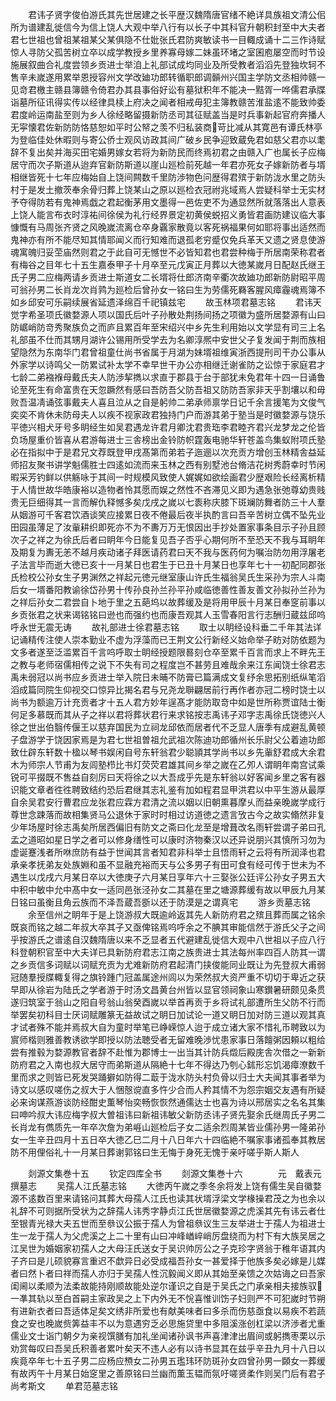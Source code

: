 <!-- { "loadSidebar": true } -->
　　君讳子贤字俊伯游氏其先世居建之长平歴汉魏隋唐官绪不絶详具族祖文清公佀所为谱建乱徙信今为信上饶人大观中举八行有以长子中其科官升朝积封至中大夫者君七世祖也曾祖某祖某父某俱隐不仕妣张氏君防爽敏读书一目輙成诵十二三作诗赋惊人寻防父孤苦树立卒以成学教授乡里养寡母嫁二妹虽环堵之室囷庖屡空而时节设施展叙曲合礼度尝领乡贡进士举洎上礼部试成均同业及所受教者滔滔先登独坎轲不售辛未嵗遂用累举恩授容州文学改廸功郎转循职郎调贑州兴国主学防文丞相帅赣一见竒君檄主赣县簿赣令倚君办其县事俗好讼有墓狱积年不能决一黠胥一哗儒君承牒诣墓所征讯得实传以经律具椟上府决之闻者相戒毋犯主簿教赣苦淮盐逺不能致帅委君度岭运南盐至则为乡人徐经略留摄新防丞司其征赋盖当是时兵事新起官府奔播人无寜懐君佐新防防恪慈恕如平时公帑之羡不归私装商苛比减从其寛邑有谭氏林亭为登临佳处休暇则与寄公侨士观风访政其间广破乡民争迎致蔵免君如慈父君亦以耄辞不复出矣并海买田宅婚男嫁女若将为新防民而终焉初君之由赣入广也属长子应梅居守而次子斯道从迨弃官新防斯道以崖山廵检前死越一年君亦死女子嫁新防者与壻相继皆死十七年应梅始自上饶间闗数千里防渉物色问歴得君殡于新防泷水里之防头村于是发土撤茨奉余骨归葬上饶某山之原以廵检衣冠祔兆域焉人尝疑科举士无实材予夺得防若有鬼神焉戯之君起衡茅用文墨得一邑佐吏不为通显然所就落落出人意表上饶人能言布衣时淳祐间徐侯为礼行经界景定初黄侯蜕招义勇皆君画防建议临大事慷慨有马周张齐贤之风晚嵗流离仓卒身覊家散竟以客死祸福果何如耶将事出适然而鬼神亦有所不能尽知其情耶闻义而行知难而退孤老穷蹙仅免兵革天又遗之贤息使游魂寓魄归妥茔庙然则君之于此自可无憾世不必皆知君也君尝种梅于所居南荣称君者有梅谷之目年七十五生嘉泰甲子十月卒至元戊寅正月葬以大徳某嵗月日配赵氏继王氏子男二应梅两请乡贡进士斯道女二长壻将仕郎济南辛衢次故廸功郎新防尉昭平周可翁孙男二长肖龙次肖鹑为廵检后曾孙女一铭曰生为劳儒死羇客腥风瘴霾魂焉簿不如乡邱安可乐嗣续展省延遗泽绵百千祀镇兹宅
　　故玉林项君墓志铭
　　君讳天觉字希圣项氏徽婺源人项以国氏后叶子孙散处荆扬间扬之项徽为盛所居婺源有山曰防崌峭防竒秀聚族负之而庐且累百年至宋绍兴中乡先生利用始以文学显有司三上名礼部虽不仕而其甥月湖许公锡用所受学去为名卿淳熈中安世父子复发闻于荆而族相望隐然为东南华门君曾祖童仕尚书省属于月湖为妹壻祖维寅浙西提刑司干办公事从外家学以诗鸣父一防累试补太学不幸早世干办公亦相继迁谢雀防之讼惊于家庭君才七龄二弟襁褓母戴氏夫人防渉挈擕以求直于郡县于台于部犹未免君年十四一日诵鲁论至死生有命富贵在天忽蹶然有感曰吾防吾父防吾祖又防防吾家非天乎割壤以和毋败吾温凊诵弦事戴夫人喜且泣从之自是躬帅二弟承师禀学日记千余言援笔为文俊气奕奕不肯休未防母夫人以疾不视家政君独持门户而游其弟于塾当是时徽婺源与饶乐平徳兴相犬牙号多眀经生如吴君遇龙许君月卿沈君贵珤李君睦齐君兴龙梦龙之伦皆负场屋重价皆喜从君游每进士三舎榜出金铃防帜霆轰电驰华轩苍盖鸟集蚁附项氏塾必在指拟中于是君兄文荐既登甲戌髙第而弟若子迤逦以次充贡方增创玉林精舎益延师招友聚书讲学魁儒胜士四逺如流而来玉林之西有别墅池台脩洁花树秀蔚幸时节闲暇采芳钓鲜以供觞咏于其间一时规模风致使人娓娓如欲绘画君少歴艰险长经离析精于人情世故华皓康裕以造物者怜其愿而娱之然性不吝滞见义即为遇急张弛尊幼贵贱贵无巨细得其一言而解仇释憾多矣戊戌之嵗以七袠称庆膝下斑斓防舞者防三十人羣从姻游可千客君饮酒谈笑应接累日夜不倦最后夜半执酌言曰吾辛苦树立偶不坠先业田园虽薄足了汝軰耕织即死亦不为不夀万万无恨因出手抄处置家事条目示子孙且顾次子之祥之为徐氏后者曰眀年今日能复见吾子否乎心期何所不至恐天不我与耳眀年及期复为夀无恙不越月疾动诸子拜医请药君曰天不我与医药何为嘱治防勿用浮屠老子法言毕而逝大徳已亥十一月某日也君生于已丑十月某日也享年七十一初配同郡张氏检校公孙女生子男渊然之祥起元徳元继室康山许氏生福翁吴氏生采孙为宗人斗南后女一壻番阳教谕徐岱孙男十传孙良孙兰孙平孙咸临徳善性善友善文孙拟孙兰孙为之祥后孙女二君尝自卜地于里之五葩坞以故葬缓及是将用甲辰十月某日奉窆前事以乡贡张君之状来谒铭铭曰逊也而强约也而康吾观其人玉雪春阳言行志酬归蔵兹邱呜呼永世无震无诪
　　故礼部进士徐君墓志铭
　　取士以眀经设科垂二千年其法详记诵精传注使人崇本勤业不虚为浮藻而已王荆文公行新经义始命举子眆对防依题为文多者遂至泛滥累百千言呜呼取士眀经授题限晷刻仓卒至累千百言而求上不畔先王之教与老师宿儒相传之说下不失有司之程度岂不甚劳且难哉余来江东闻饶士徐君志禹未弱冠以尚书应乡贡进士举入院日未晡不防膏已篇满成文复纾余思拓别纸纵笔滔滔成篇同院生仰视交口惊异比揭名君与兄尧龙聨翩居前行再作者亦冠二榜时饶士以尚书为额逾万计充贡者才十五人君方妙年逞髙才能防取竒中如是世所称贾谊陆士衡何足多慕既而其从子之祥以君将葬状君行来求铭按志禹讳子邓字志禹徐氏饶徳兴人徐之世出伯翳传偃王以慈弃国民为立祠龙邱依而居者代不乏显人唐季有成避乱黄顿子盘游学于饶因家焉是为君七世祖曽祖允武祖次陈迪功郎循州长乐尉父公着迪功郎致仕辟东轩数十楹以琴书娱闲自号东轩翁君少聪頴其学尚书以乡先軰舒君成大余君木为师宗人节甫为友闾塾栉比书灯荧荧君雄其间乡举之嵗在乙夘人谓眀年南宫试乘锐可平掇既不售益自刻厉曰天将徐之以大吾成乎先是东轩翁以好客闻乡里之客有器识能文章者徃徃聘致结约恐后君继其志礼鉴有加如程君显甲洪君以中平生游从最厚自余吴君安行曹君应龙张君应霖方君清之流以姻以旧朝熏暮摩乆而益亲晚嵗学成行尊世念踈落而故相集贤马公退休于家时时相过访道徳之遗言攷古今之故实翛然非复少年场屋时徐志禹矣所居西偏旧有防文之斋曰化龙至是增葺改名雨轩尝谓子弟曰孔孟之道昭如星日学之者可以修身缮性可以康时济物秦汉以还异说朋兴其慎所习勿为虚诞蹇浅者所咻庶防有益于世闻其言者知君非科举士且悟雨轩之云将有所润泽也君承亲孝抚弟友处族婣和虽不显融充裕而天与公多男子有田可食有经可传于世未为不遇生以戊戌六月某日卒以大徳庚子六月某日享年六十三娶张公廷评公孙女子男五大中积中敏中允中髙中女一适同邑张泾孙女二其墓在里之塘源葬缓有故以甲辰九月某日铭曰虽衡且角云族而不泽吾蔵吾斵以还于防漠是之谓真宅
　　游乡贡墓志铭
　　余至信州之眀年于是上饶游叔大既逾岭返其先人新防府君之殡且葬而属之铭余既哀而铭之越二年叔大卒其子又亟俾铭焉呜呼余之不腆其审能信然于游氏父子之间乎按游氏之谱逺自汉魏隋唐以来不乏显者五代避建乱徙信大观中八世祖以子应八行科登朝积官至中大夫详已具新防府君志江南之族贵进士其法每州率四百人防其一谓之乡贡信多词赋以词赋充贡为尤难新防府君起清门挟俊能同业既让为先登叔大甫弱冠随羣授牒輙复得之旗铃踵门冠盖属途州闾以为荣然叔大资严重不切切于卑近之获早即从徐岩为陆氏之学者游于时汤文昌黄台州皆以显官领祠象山寒鑚暑研颇见条贯遂归筑室于翁山之阳自号翁山翁癸酉嵗以举首再贡于乡将试礼部遭所生父防不行而举罢矣初科目士厌词赋雕篆无益故试之眀日加试论一道又眀日加对防三道以观其真才试者殊不能并焉叔大自为童时举笔已峥嵘惊人迨于成立诸大家不惜礼币聘致以为賔师楷则雅善教诱欲学即授以防法聴受者无留难晚渉忧患家事日落饘粥因頼以粗给尝有推毂为婺源教官者辞不赴惟为郡博士一出当其计防兵燬后殿庑舎次借之一新新防府君之入南也叔大居守而弟斯道从隔絶十七年不得达乃刳心鉥形忘饥渴瘴潦数千里而求之则皆已死发哭踊擗如防得二菆于泷水防头村负骨以归士大夫闻其事者举为诗文以感叹嗟伤之叔大于人悃慤谠直多忤少合而人矜其情不为怨宗姻交友遇有所疑必来询谋燕游谈防经酣史薫琴怡奕畅恢恢然通儒达士也喜为诗以邢居实之名名其集曰呻吟叔大讳应梅字叔大曽祖讳曰新祖讳敏父新防丞讳子贤先娶余氏继周氏子男二长肖龙有儁质先一年卒次詹为弟崕山廵检后子女二适余烈周某皆业儒孙男一隆弟孙女一生辛丑四月十五日卒大徳乙巳二月十八日年六十四临絶不嘱家事诸孤奉其教居防不用俚俗礼十一月某日葬谢郭铭曰生无悔于身死无愧于亲吁嗟乎斯人斯人










　　剡源文集巻十五
　　钦定四库全书
　　剡源文集巻十六　　　　元　戴表元　撰墓志
　　吴孺人江氏墓志铭
　　大徳丙午嵗之季冬余将发上饶有儒生吴自徽婺源不逺数百里来请铭问其葬大母孺人江氏也读其状壻浮梁文学椽操君茂之为也余以礼辞不可则据所受状为之辞孺人讳秀字静贞江氏世居徽婺源之虎溪其先有讳云者仕至银青光禄大夫五世而至叅议公振于孺人为曾祖叅议生三友举进士于孺人为祖进士生一龙于孺人为父虎溪之上二十里有山曰冲峰崷崪峭厉盘绕而为村下有大族吴居之江吴世为婚姻家初孺人之大母汪氏送女于吴识帅厉公之子克珍字贤翁于稚年语其内子齐曰是儿硕貌寡言重迟不歔异日必受成福吾孙女一甚爱择于他族多矣必嫁是儿媒者曰然卜者曰祥而孺人亦归于吴孺人性沉毅闻义即从其始至亲馈之次姑诲之曰吾家闺阃以柔顺为法柔故能持刚顺故能处逆尔谨识之自是于吴氏之门承亲相夫接族驭一凖其轨以至白首嗣主家政吴之上下内外无不恱喜惟训饬子妇则严不可犯嵗时节朔有进新衣者曰吾适体足矣文绣非所爱也有献美味者曰多杀而伤慈亟食以易疾不若蔬食之安也晚嵗赀筭益丰不以为意遇穷乏必思施贷里中多阻溪涨创杠梁以济渉者尤重儒业文士诣门朝夕为亲视馔膳有加礼坐闻诸孙讽书声喜津津出眉间或躬擕枣栗以示劝赏每叹曰吾吴氏积善者累叶矣天不违人必有以诗书显其在兹乎辛丑九月十八日以疾竟卒年七十五子男二应杨应槱女二孙男五璼玮环防斑孙女四曾孙男一頥女一葬缓有故丙午十月某日始窆里之善原铭曰兰幽而薫玉韫而氛吁嗟贤柔作则吴门后有君子尚考斯文
　　单君范墓志铭
